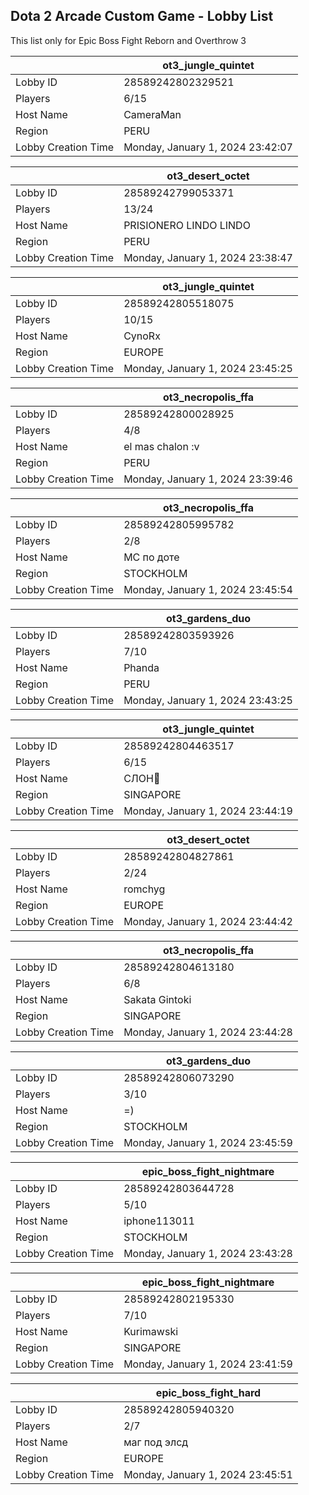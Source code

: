 ## Dota 2 Arcade Custom Game - Lobby List

This list only for Epic Boss Fight Reborn and Overthrow 3

|  | ot3_jungle_quintet |
| ------ | ------ |
| Lobby ID | 28589242802329521 |
| Players | 6/15 |
| Host Name | CameraMan |
| Region | PERU |
| Lobby Creation Time | Monday, January 1, 2024 23:42:07 |


|  | ot3_desert_octet |
| ------ | ------ |
| Lobby ID | 28589242799053371 |
| Players | 13/24 |
| Host Name | PRISIONERO LINDO LINDO |
| Region | PERU |
| Lobby Creation Time | Monday, January 1, 2024 23:38:47 |


|  | ot3_jungle_quintet |
| ------ | ------ |
| Lobby ID | 28589242805518075 |
| Players | 10/15 |
| Host Name | CynoRx |
| Region | EUROPE |
| Lobby Creation Time | Monday, January 1, 2024 23:45:25 |


|  | ot3_necropolis_ffa |
| ------ | ------ |
| Lobby ID | 28589242800028925 |
| Players | 4/8 |
| Host Name | el mas chalon :v |
| Region | PERU |
| Lobby Creation Time | Monday, January 1, 2024 23:39:46 |


|  | ot3_necropolis_ffa |
| ------ | ------ |
| Lobby ID | 28589242805995782 |
| Players | 2/8 |
| Host Name | МС по доте |
| Region | STOCKHOLM |
| Lobby Creation Time | Monday, January 1, 2024 23:45:54 |


|  | ot3_gardens_duo |
| ------ | ------ |
| Lobby ID | 28589242803593926 |
| Players | 7/10 |
| Host Name | Phanda |
| Region | PERU |
| Lobby Creation Time | Monday, January 1, 2024 23:43:25 |


|  | ot3_jungle_quintet |
| ------ | ------ |
| Lobby ID | 28589242804463517 |
| Players | 6/15 |
| Host Name | СЛОН🐘 |
| Region | SINGAPORE |
| Lobby Creation Time | Monday, January 1, 2024 23:44:19 |


|  | ot3_desert_octet |
| ------ | ------ |
| Lobby ID | 28589242804827861 |
| Players | 2/24 |
| Host Name | romchyg |
| Region | EUROPE |
| Lobby Creation Time | Monday, January 1, 2024 23:44:42 |


|  | ot3_necropolis_ffa |
| ------ | ------ |
| Lobby ID | 28589242804613180 |
| Players | 6/8 |
| Host Name | Sakata Gintoki |
| Region | SINGAPORE |
| Lobby Creation Time | Monday, January 1, 2024 23:44:28 |


|  | ot3_gardens_duo |
| ------ | ------ |
| Lobby ID | 28589242806073290 |
| Players | 3/10 |
| Host Name | =) |
| Region | STOCKHOLM |
| Lobby Creation Time | Monday, January 1, 2024 23:45:59 |


|  | epic_boss_fight_nightmare |
| ------ | ------ |
| Lobby ID | 28589242803644728 |
| Players | 5/10 |
| Host Name | iphone113011 |
| Region | STOCKHOLM |
| Lobby Creation Time | Monday, January 1, 2024 23:43:28 |


|  | epic_boss_fight_nightmare |
| ------ | ------ |
| Lobby ID | 28589242802195330 |
| Players | 7/10 |
| Host Name | Kurimawski |
| Region | SINGAPORE |
| Lobby Creation Time | Monday, January 1, 2024 23:41:59 |


|  | epic_boss_fight_hard |
| ------ | ------ |
| Lobby ID | 28589242805940320 |
| Players | 2/7 |
| Host Name | маг под элсд |
| Region | EUROPE |
| Lobby Creation Time | Monday, January 1, 2024 23:45:51 |


